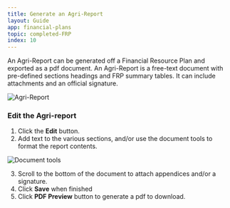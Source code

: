 ```yaml
---
title: Generate an Agri-Report
layout: Guide
app: financial-plans
topic: completed-FRP
index: 10
---
```


An Agri-Report can be generated off a Financial Resource Plan and exported as a pdf document. An Agri-Report is a free-text document with pre-defined sections headings and FRP summary tables. It can include attachments and an official signature.

![Agri-Report](/images/guides/financial-plans/agri-report.jpg)

### Edit the Agri-report

1. Click the **Edit** button.
2. Add text to the various sections, and/or use the document tools to format the report contents.

![Document tools](/images/guides/financial-plans/document_tools.jpg)

3. Scroll to the bottom of the document to attach appendices and/or a signature. 
4. Click **Save** when finished
5. Click **PDF Preview** button to generate a pdf to download.